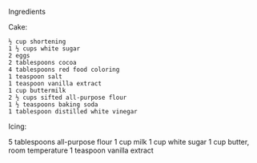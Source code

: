 Ingredients 

Cake:

    ½ cup shortening
    1 ½ cups white sugar
    2 eggs
    2 tablespoons cocoa
    4 tablespoons red food coloring
    1 teaspoon salt
    1 teaspoon vanilla extract
    1 cup buttermilk
    2 ½ cups sifted all-purpose flour
    1 ½ teaspoons baking soda
    1 tablespoon distilled white vinegar

Icing:

   5 tablespoons all-purpose flour
1 cup milk
1 cup white sugar
1 cup butter, room temperature
1 teaspoon vanilla extract 
